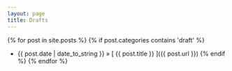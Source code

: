 ```yaml
---
layout: page
title: Drafts
---
```


{% for post in site.posts %}
  {% if post.categories contains 'draft' %}
  * {{ post.date | date_to_string }} &raquo; [ {{ post.title }} ]({{ post.url }})
  {% endif %}
{% endfor %}